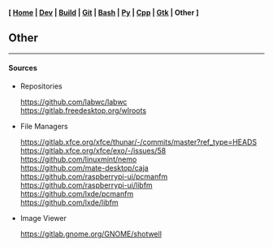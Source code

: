 <link href="../style.css" rel="stylesheet"></link>

**[ [Home](../index.html) | [Dev](00-dev.html) | [Build](05-build.html) | [Git](10-git.html) | [Bash](15-bash.html) | [Py](20-python.html) | [Cpp](25-cpp.html) | [Gtk](30-gtk.html) | Other ]**

## Other

---

#### Sources

* Repositories
    
    https://github.com/labwc/labwc  
    https://gitlab.freedesktop.org/wlroots  

* File Managers
    
    https://gitlab.xfce.org/xfce/thunar/-/commits/master?ref_type=HEADS  
    https://gitlab.xfce.org/xfce/exo/-/issues/58  
    https://github.com/linuxmint/nemo  
    https://github.com/mate-desktop/caja  
    https://github.com/raspberrypi-ui/pcmanfm  
    https://github.com/raspberrypi-ui/libfm  
    https://github.com/lxde/pcmanfm  
    https://github.com/lxde/libfm  

* Image Viewer
    
    https://gitlab.gnome.org/GNOME/shotwell  
    
<br/>


